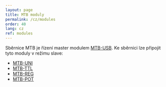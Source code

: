 ```yaml
---
layout: page
title: MTB moduly
permalink: /cz/modules
order: 40
lang: cz
ref: modules
---
```


Sběrnice MTB je řízení master modulem [MTB-USB](/usb). Ke sběrnici lze připojit
tyto moduly v režimu slave:

 * [MTB-UNI](/uni)
 * [MTB-TTL](/ttl)
 * [MTB-REG](/reg)
 * [MTB-POT](/pot)
